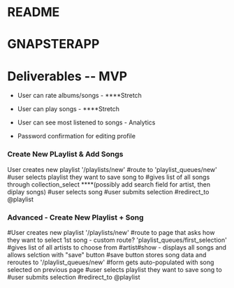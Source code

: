 # README
# GNAPSTERAPP


# Deliverables --  MVP

<!-- * User can sign/out -->

<!-- * User can create new profile -->

<!-- * CRUD username/password -->

<!-- * User can Add Songs to their Playlist -->

<!-- * User can remove songs from Playlist -->

<!-- * User can create new playlist -->

* User can rate albums/songs - ****Stretch

* User can play songs - ****Stretch

* User can see most listened to songs - Analytics

<!-- * User can delete playlist -->

<!-- * Add Faker Gem Data -->

* Password confirmation for editing profile

### Create New PLaylist & Add Songs

User creates new playlist '/playlists/new'
    #route to 'playlist_queues/new'
        #user selects playlist they want to save song to
        #gives list of all songs through collection_select  ****(possibly add search field for artist, then diplay songs)
        #user selects song
        #user submits selection
    #redirect_to @playlist

### Advanced - Create New Playlist + Song

#User creates new playlist '/playlists/new'
    #route to page that asks how they want to select 1st song - custom route? 'playlist_queues/first_selection'
        #gives list of all artists to choose from
        #artist#show - displays all songs and allows selction with "save" button
    #save button stores song data and reroutes to '/playlist_queues/new'
        #form gets auto-populated with song selected on previous page
        #user selects playlist they want to save song to
        #user submits selection
    #redirect_to @playlist


